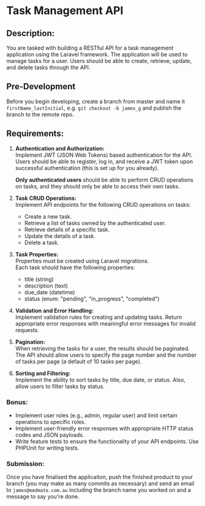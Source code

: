 # Task Management API

## Description:
You are tasked with building a RESTful API for a task management application using the Laravel framework. The application will be used to manage tasks for a user. Users should be able to create, retrieve, update, and delete tasks through the API.

## Pre-Development
Before you begin developing, create a branch from master and name it `firstName_lastInitial`, e.g. `git checkout -b james_g` and publish the branch to the remote repo.

## Requirements:
1. **Authentication and Authorization:**  
    Implement JWT (JSON Web Tokens) based authentication for the API. Users should be able to register, log in, and receive a JWT token upon successful authentication (this is set up for you already). 
    
    **Only authenticated users** should be able to perform CRUD operations on tasks, and they should only be able to access their own tasks.

2. **Task CRUD Operations:**  
Implement API endpoints for the following CRUD operations on tasks:
    - Create a new task.
    - Retrieve a list of tasks owned by the authenticated user.
    - Retrieve details of a specific task.
    - Update the details of a task.
    - Delete a task.

3. **Task Properties:**  
Properties must be created using Laravel migrations.  
Each task should have the following properties:
    - title (string)
    - description (text)
    - due_date (datetime)
    - status (enum: "pending", "in_progress", "completed")

4. **Validation and Error Handling:**  
Implement validation rules for creating and updating tasks. Return appropriate error responses with meaningful error messages for invalid requests.

5. **Pagination:**  
When retrieving the tasks for a user, the results should be paginated. The API should allow users to specify the page number and the number of tasks per page (a default of 10 tasks per page).

6. **Sorting and Filtering:**  
Implement the ability to sort tasks by title, due date, or status. Also, allow users to filter tasks by status.

### Bonus:
- Implement user roles (e.g., admin, regular user) and limit certain operations to specific roles.
- Implement user-friendly error responses with appropriate HTTP status codes and JSON payloads.
- Write feature tests to ensure the functionality of your API endpoints. Use PHPUnit for writing tests.

### Submission:
Once you have finalised the applicaiton, push the finished product to your branch (you may make as many commits as necessary) and send an email to `james@medmate.com.au` including the branch name you worked on and a message to say you're done.